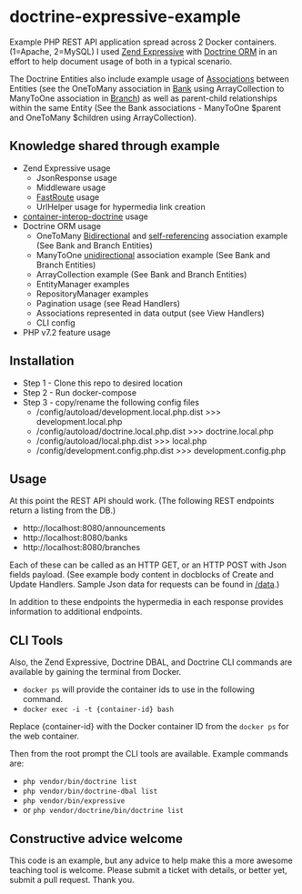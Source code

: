 # doctrine-expressive-example
Example PHP REST API application spread across 2 Docker containers. (1=Apache, 2=MySQL) I used [Zend Expressive](https://docs.zendframework.com/zend-expressive/) with [Doctrine ORM](https://www.doctrine-project.org/projects/orm.html) in an effort to help document usage of both in a typical scenario.

The Doctrine Entities also include example usage of [Associations](https://www.doctrine-project.org/projects/doctrine-orm/en/2.6/reference/association-mapping.html#association-mapping) between Entities (see the OneToMany association in [Bank](/src/Banks/src/Entity/Bank.php) using ArrayCollection to ManyToOne association in [Branch](/src/Branches/src/Entity/Branch.php)) as well as parent-child relationships within the same Entity (See the Bank associations - ManyToOne $parent and OneToMany $children using ArrayCollection).

## Knowledge shared through example

* Zend Expressive usage
    * JsonResponse usage
    * Middleware usage
    * [FastRoute](https://github.com/nikic/FastRoute) usage
    * UrlHelper usage for hypermedia link creation
* [container-interop-doctrine](https://github.com/DASPRiD/container-interop-doctrine) usage
* Doctrine ORM usage
    * OneToMany [Bidirectional](https://www.doctrine-project.org/projects/doctrine-orm/en/2.6/reference/association-mapping.html#one-to-many-bidirectional) and [self-referencing](https://www.doctrine-project.org/projects/doctrine-orm/en/2.6/reference/association-mapping.html#one-to-many-self-referencing) association example (See Bank and Branch Entities)
    * ManyToOne [unidirectional](https://www.doctrine-project.org/projects/doctrine-orm/en/2.6/reference/association-mapping.html#many-to-one-unidirectional) association example (See Bank and Branch Entities)
    * ArrayCollection example (See Bank and Branch Entities)
    * EntityManager examples
    * RepositoryManager examples
    * Pagination usage (see Read Handlers)
    * Associations represented in data output (see View Handlers)
    * CLI config
* PHP v7.2 feature usage    

## Installation

* Step 1 - Clone this repo to desired location
* Step 2 - Run docker-compose
* Step 3 - copy/rename the following config files
    * /config/autoload/development.local.php.dist >>> development.local.php
    * /config/autoload/doctrine.local.php.dist >>> doctrine.local.php
    * /config/autoload/local.php.dist >>> local.php
    * /config/development.config.php.dist >>> development.config.php

## Usage

At this point the REST API should work. (The following REST endpoints return a listing from the DB.)

* http://localhost:8080/announcements
* http://localhost:8080/banks
* http://localhost:8080/branches

Each of these can be called as an HTTP GET, or an HTTP POST with Json fields payload. (See example body content in docblocks of Create and Update Handlers. Sample Json data for requests can be found in [/data](/data).)

In addition to these endpoints the hypermedia in each response provides information to additional endpoints.

## CLI Tools
Also, the Zend Expressive, Doctrine DBAL, and Doctrine CLI commands are available by gaining the terminal from Docker.

* `docker ps` will provide the container ids to use in the following command.
* `docker exec -i -t {container-id} bash`

Replace {container-id} with the Docker container ID from the `docker ps` for the web container.

Then from the root prompt the CLI tools are available. Example commands are:

* `php vendor/bin/doctrine list`
* `php vendor/bin/doctrine-dbal list`
* `php vendor/bin/expressive`
* or `php vendor/doctrine/bin/doctrine list`

## Constructive advice welcome

This code is an example, but any advice to help make this a more awesome teaching tool is welcome. Please submit a ticket with details, or better yet, submit a pull request. Thank you.
